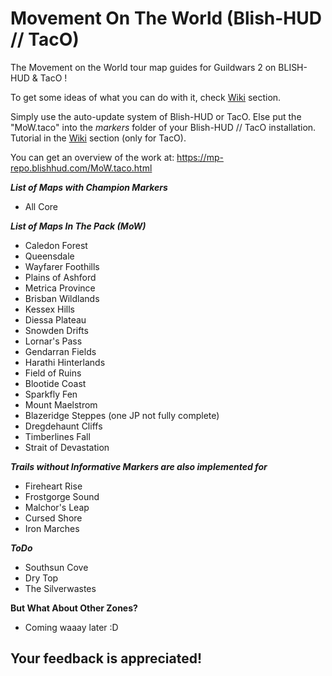 # Movement On The World (Blish-HUD // TacO)
The Movement on the World tour map guides for Guildwars 2 on BLISH-HUD & TacO ! 

To get some ideas of what you can do with it, check [Wiki](https://github.com/Sutcenes/MovementOnTheWorld_TacoSupport/wiki) section.

Simply use the auto-update system of Blish-HUD or TacO. Else put the "MoW.taco" into the *markers* folder of your Blish-HUD // TacO installation. Tutorial in the [Wiki](https://github.com/Sutcenes/MovementOnTheWorld_TacoSupport/wiki) section (only for TacO).

You can get an overview of the work at: https://mp-repo.blishhud.com/MoW.taco.html

___List of Maps with Champion Markers___
- All Core

___List of Maps In The Pack (MoW)___
- Caledon Forest
- Queensdale
- Wayfarer Foothills
- Plains of Ashford
- Metrica Province
- Brisban Wildlands
- Kessex Hills
- Diessa Plateau
- Snowden Drifts 
- Lornar's Pass
- Gendarran Fields
- Harathi Hinterlands
- Field of Ruins
- Blootide Coast
- Sparkfly Fen 
- Mount Maelstrom
- Blazeridge Steppes (one JP not fully complete)
- Dregdehaunt Cliffs
- Timberlines Fall
- Strait of Devastation

___Trails without Informative Markers are also implemented for___
- Fireheart Rise
- Frostgorge Sound
- Malchor's Leap
- Cursed Shore
- Iron Marches

___ToDo___
- Southsun Cove
- Dry Top
- The Silverwastes

__But What About Other Zones?__
- Coming waaay later :D

## **Your feedback is appreciated!**
